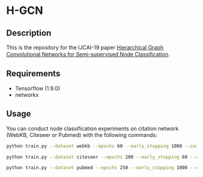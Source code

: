 # H-GCN
## Description
This is the repository for the IJCAI-19 paper [Hierarchical Graph Convolutional Networks for Semi-supervised Node Classiﬁcation](https://arxiv.org/pdf/1902.06667.pdf).

## Requirements

- Tensorflow (1.9.0)
- networkx

## Usage

You can conduct node classification experiments on citation network (WebKB, Citeseer or Pubmed) with the following commands:

```bash
python train.py --dataset webkb --epochs 60 --early_stopping 1000 --coarsen_level 4 --dropout 0.85 --weight_decay 7e-4 --hidden 32 --node_wgt_embed_dim 8 --seed1 156 --seed2 136
```

```bash
python train.py --dataset citeseer --epochs 200 --early_stopping 60 --coarsen_level 4 --dropout 0.85 --weight_decay 7e-4 --hidden 30 --node_wgt_embed_dim 15 --seed1 156 --seed2 156
```

```bash
python train.py --dataset pubmed --epochs 250 --early_stopping 1000 --coarsen_level 4 --dropout 0.85 --weight_decay 7e-4 --hidden 30 --node_wgt_embed_dim 8 --seed1 156 --seed2 136
```